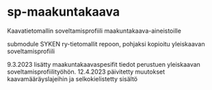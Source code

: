 # sp-maakuntakaava
Kaavatietomallin soveltamisprofiili maakuntakaava-aineistoille

submodule SYKEN ry-tietomallit repoon, pohjaksi kopioitu yleiskaavan soveltamisprofiili

9.3.2023 lisätty maakuntakaavaspesifit tiedot perustuen yleiskaavan soveltamisprofiilityöhön.
12.4.2023 päivitetty muutokset kaavamääräyslajeihin ja selkokielistetty sisältö
